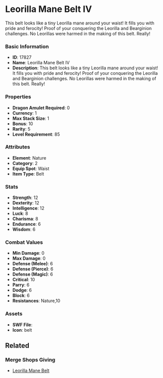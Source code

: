 # Leorilla Mane Belt IV

This belt looks like a tiny Leorilla mane around your waist! It fills you with pride and ferocity! Proof of your conquering the Leorilla and Bearginion challenges. No Leorillas were harmed in the making of this belt. Really!

### Basic Information

- **ID**: 17827
- **Name**: Leorilla Mane Belt IV
- **Description**: This belt looks like a tiny Leorilla mane around your waist! It fills you with pride and ferocity! Proof of your conquering the Leorilla and Bearginion challenges. No Leorillas were harmed in the making of this belt. Really!

### Properties

- **Dragon Amulet Required**: 0
- **Currency**: 1
- **Max Stack Size**: 1
- **Bonus**: 10
- **Rarity**: 5
- **Level Requirement**: 85

### Attributes

- **Element**: Nature
- **Category**: 2
- **Equip Spot**: Waist
- **Item Type**: Belt

### Stats

- **Strength**: 12
- **Dexterity**: 12
- **Intelligence**: 12
- **Luck**: 8
- **Charisma**: 8
- **Endurance**: 6
- **Wisdom**: 6

### Combat Values

- **Min Damage**: 0
- **Max Damage**: 0
- **Defense (Melee)**: 6
- **Defense (Pierce)**: 6
- **Defense (Magic)**: 6
- **Critical**: 10
- **Parry**: 6
- **Dodge**: 6
- **Block**: 6
- **Resistances**: Nature,10

### Assets

- **SWF File**: 
- **Icon**: belt

## Related

### Merge Shops Giving

- [Leorilla Mane Belt](../merge-shops/286-leorilla-mane-belt.md)

